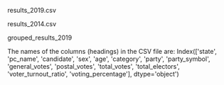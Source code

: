 
results_2019.csv

results_2014.csv

grouped_results_2019

The names of the columns (headings) in the CSV file are:
Index(['state', 'pc_name', 'candidate', 'sex', 'age', 'category', 'party',
       'party_symbol', 'general_votes', 'postal_votes', 'total_votes',
       'total_electors', 'voter_turnout_ratio', 'voting_percentage'],
      dtype='object')